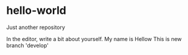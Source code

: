 # hello-world
Just another repository

In the editor, write a bit about yourself.
My name is Hellow
This is new branch 'develop'